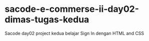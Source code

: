 # sacode-e-commerse-ii-day02-dimas-tugas-kedua
Sacode day02 project kedua belajar Sign In dengan HTML and CSS
